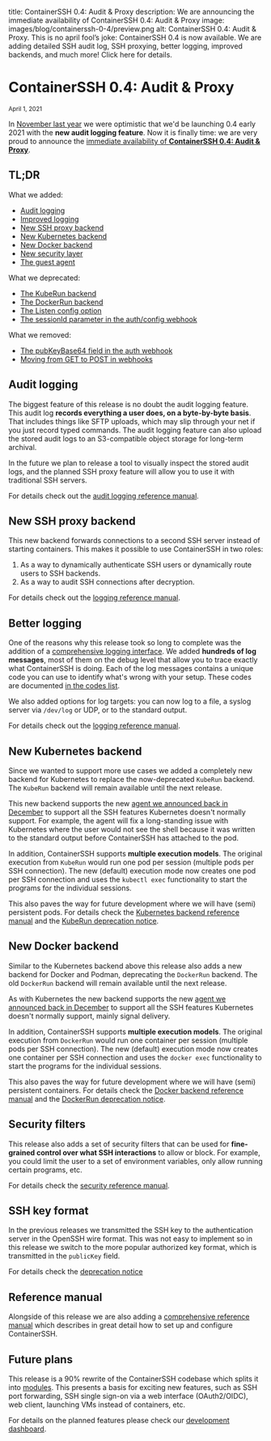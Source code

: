 title: ContainerSSH 0.4: Audit & Proxy
description: We are announcing the immediate availability of ContainerSSH 0.4: Audit & Proxy
image: images/blog/containerssh-0-4/preview.png
alt: ContainerSSH 0.4: Audit & Proxy. This is no april fool’s joke: ContainerSSH 0.4 is now available. We are adding detailed SSH audit log, SSH proxying, better logging, improved backends, and much more! Click here for details.

# ContainerSSH 0.4: Audit & Proxy
<div class="blog-meta"><small>April 1, 2021</small></div>

In [November last year](../../../2020/11/25/the-road-to-0-4.md) we were optimistic that we'd be launching 0.4 early 2021 with the **new audit logging feature**. Now it is finally time: we are very proud to announce the [immediate availability of **ContainerSSH 0.4: Audit & Proxy**](../../../../downloads/index.md).

## TL;DR

What we added:

- [Audit logging](/reference/audit/)
- [Improved logging](/reference/logging/)
- [New SSH proxy backend](/reference/sshproxy/)
- [New Kubernetes backend](/reference/kubernetes/)
- [New Docker backend](/reference/docker/)
- [New security layer](/reference/security/)
- [The guest agent](/reference/image/)

What we deprecated:

- [The KubeRun backend](/deprecations/kuberun/)
- [The DockerRun backend](/deprecations/dockerrun/)
- [The Listen config option](/deprecations/listen/)
- [The sessionId parameter in the auth/config webhook](/deprecations/sessionId/)

What we removed:

- [The pubKeyBase64 field in the auth webhook](/deprecations/publicKeyBase64/)
- [Moving from GET to POST in webhooks](/deprecations/authconfigget/)

## Audit logging

The biggest feature of this release is no doubt the audit logging feature. This audit log **records everything a user does, on a byte-by-byte basis**. That includes things like SFTP uploads, which may slip through your net if you just record typed commands. The audit logging feature can also upload the stored audit logs to an S3-compatible object storage for long-term archival.

In the future we plan to release a tool to visually inspect the stored audit logs, and the planned SSH proxy feature will allow you to use it with traditional SSH servers.

For details check out the [audit logging reference manual](../../../../reference/audit.md).

## New SSH proxy backend

This new backend forwards connections to a second SSH server instead of starting containers. This makes it possible to use ContainerSSH in two roles:

1. As a way to dynamically authenticate SSH users or dynamically route users to SSH backends.
2. As a way to audit SSH connections after decryption.

For details check out the [logging reference manual](../../../../reference/sshproxy.md).

## Better logging

One of the reasons why this release took so long to complete was the addition of a [comprehensive logging interface](../../../../reference/logging.md). We added **hundreds of log messages**, most of them on the debug level that allow you to trace exactly what ContainerSSH is doing. Each of the log messages contains a unique code you can use to identify what's wrong with your setup. These codes are documented [in the codes list](../../../../reference/codes.md).

We also added options for log targets: you can now log to a file, a syslog server via `/dev/log` or UDP, or to the standard output.

For details check out the [logging reference manual](../../../../reference/logging.md).

## New Kubernetes backend

Since we wanted to support more use cases we added a completely new backend for Kubernetes to replace the now-deprecated `KubeRun` backend. The `KubeRun` backend will remain available until the next release.

This new backend supports the new [agent we announced back in December](../../../2020/12/24/the-agent.md) to support all the SSH features Kubernetes doesn't normally support. For example, the agent will fix a long-standing issue with Kubernetes where the user would not see the shell because it was written to the standard output before ContainerSSH has attached to the pod.

In addition, ContainerSSH supports **multiple execution models**. The original execution from `KubeRun` would run one pod per session (multiple pods per SSH connection). The new (default) execution mode now creates one pod per SSH connection and uses the `kubectl exec` functionality to start the programs for the individual sessions.

This also paves the way for future development where we will have (semi) persistent pods. For details check the [Kubernetes backend reference manual](../../../../reference/kubernetes.md) and the [KubeRun deprecation notice](../../../../deprecations/kuberun.md).

## New Docker backend

Similar to the Kubernetes backend above this release also adds a new backend for Docker and Podman, deprecating the `DockerRun` backend. The old `DockerRun` backend will remain available until the next release.

As with Kubernetes the new backend supports the new [agent we announced back in December](../../../2020/12/24/the-agent.md) to support all the SSH features Kubernetes doesn't normally support, mainly signal delivery.

In addition, ContainerSSH supports **multiple execution models**. The original execution from `DockerRun` would run one container per session (multiple pods per SSH connection). The new (default) execution mode now creates one container per SSH connection and uses the `docker exec` functionality to start the programs for the individual sessions.

This also paves the way for future development where we will have (semi) persistent containers. For details check the [Docker backend reference manual](../../../../reference/docker.md) and the [DockerRun deprecation notice](../../../../deprecations/dockerrun.md).

## Security filters

This release also adds a set of security filters that can be used for **fine-grained control over what SSH interactions** to allow or block. For example, you could limit the user to a set of environment variables, only allow running certain programs, etc.

For details check the [security reference manual](../../../../reference/security.md).

## SSH key format

In the previous releases we transmitted the SSH key to the authentication server in the OpenSSH wire format. This was not easy to implement so in this release we switch to the more popular authorized key format, which is transmitted in the `publicKey` field.

For details check the [deprecation notice](https://containerssh.io/deprecations/publicKeyBase64/)

## Reference manual

Alongside of this release we are also adding a [comprehensive reference manual](../../../../reference/) which describes in great detail how to set up and configure ContainerSSH.

## Future plans

This release is a 90% rewrite of the ContainerSSH codebase which splits it into [modules](https://github.com/containerssh/). This presents a basis for exciting new features, such as SSH port forwarding, SSH single sign-on via a web interface (OAuth2/OIDC), web client, launching VMs instead of containers, etc.

For details on the planned features please check our [development dashboard](https://containerssh.io/development/dashboard/).
